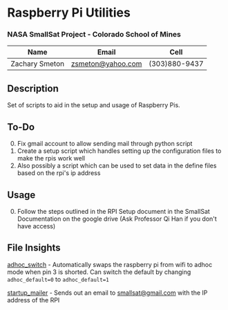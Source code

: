 # Raspberry Pi Utilities

### NASA SmallSat Project - Colorado School of Mines

Name | Email | Cell
--- | --- | ---
Zachary Smeton | zsmeton@yahoo.com | (303)880-9437

## Description

Set of scripts to aid in the setup and usage of Raspberry Pis.

## To-Do
0. Fix gmail account to allow sending mail through python script
1. Create a setup script which handles setting up the configuration files to make the rpis work well
2. Also possibly a script which can be used to set data in the define files based on the rpi's ip address

## Usage
0. Follow the steps outlined in the RPI Setup document in the SmallSat Documentation on the google drive (Ask Professor Qi Han if you don't have access)

## File Insights
[adhoc_switch](adhoc_switch.py) - Automatically swaps the raspberry pi from wifi to adhoc mode when pin 3 is shorted. Can switch the default by changing ```adhoc_default=0``` to ```adhoc_default=1```

[startup_mailer](startup_mailer.py) - Sends out an email to smallsat@gmail.com with the IP address of the RPI


